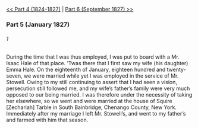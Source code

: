 [<< Part 4 (1824–1827)](Part%204%20(1824–1827))  |  [Part 6 (September 1827) >>](Part%206%20(September%201827))

### Part 5 (January 1827)
###### 1
During the time that I was thus employed, I was put to board with a Mr. Isaac Hale of that place. ’Twas there that I first saw my wife (his daughter) Emma Hale. On the eighteenth of January, eighteen hundred and twenty-seven, we were married while yet I was employed in the service of Mr. Stowell. Owing to my still continuing to assert that I had seen a vision, persecution still followed me, and my wife’s father’s family were very much opposed to our being married. I was therefore under the necessity of taking her elsewhere, so we went and were married at the house of Squire [Zechariah] Tarble in South Bainbridge, Chenango County, New York. Immediately after my marriage I left Mr. Stowell’s, and went to my father’s and farmed with him that season.